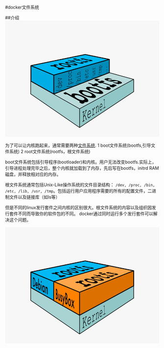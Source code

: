 #docker文件系统

##介绍
![docker-filesystems-generic](docker-filesystems-generic.png)

为了可以让内核跑起来，通常需要两种[文件系统](http://en.wikipedia.org/wiki/Filesystem).
1 boot文件系统(bootfs,引导文件系统)
2 root文件系统(rootfs，根文件系统)

boot文件系统包括引导程序(bootloader)和内核。用户无法改变bootfs.实际上，引导进程处理完毕之后，整个内核就加载到了内存，先后写在bootfs，initrd RAM磁盘，并释放相对应的内存。

根文件系统通常包括Unix-Like操作系统的文件目录结构：
`/dev, /proc, /bin, /etc, /lib, /usr, /tmp`。包括运行用户应用程序需要的所有的配置文件，二进制文件以及链接库（如ls等）

但是不同的linux发行套件之间内核的区别很大。根文件系统的内容以及组织因发行套件不同而导致你的软件包的不同。 docker通过同时运行多个发行套件可以解决这个问题。

![docker-filesystems-multiroot](docker-filesystems-multiroot.png)